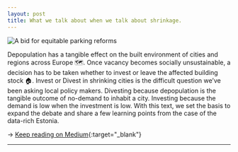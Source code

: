 ```yaml
---
layout: post
title: What we talk about when we talk about shrinkage.
---
```


![A bid for equitable parking reforms]({{site.baseurl}}/assets/images/2022-07-17-medium-shrinking.png)

Depopulation has a tangible effect on the built environment of cities and regions across Europe 🗺. Once vacancy becomes socially unsustainable, a decision has to be taken whether to invest or leave the affected building stock 🏠. Invest or Divest in shrinking cities is the difficult question we’ve been asking local policy makers. Divesting because depopulation is the tangible outcome of no-demand to inhabit a city. Investing because the demand is low when the investment is low. With this text, we set the basis to expand the debate and share a few learning points from the case of the data-rich Estonia.

&rarr; [Keep reading on Medium](https://medium.com/@spinunit/what-we-talk-about-when-we-talk-about-shrinkage-5abb84ee612b){:target="_blank"}

---
